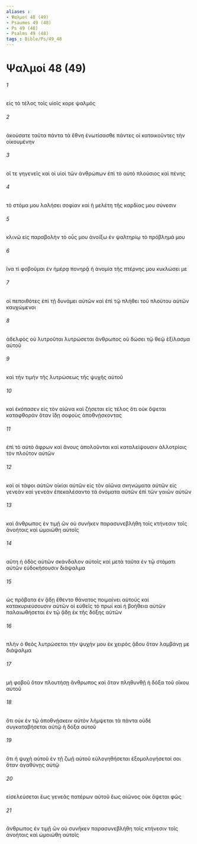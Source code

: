 ```yaml
---
aliases : 
- Ψαλμοί 48 (49)
- Psaumes 49 (48)
- Ps 49 (48)
- Psalms 49 (48)
tags : Bible/Ps/49_48
---
```


# Ψαλμοί 48 (49)

###### 1
εἰς τὸ τέλος τοῖς υἱοῖς κορε ψαλμός
###### 2
ἀκούσατε ταῦτα πάντα τὰ ἔθνη ἐνωτίσασθε πάντες οἱ κατοικοῦντες τὴν οἰκουμένην
###### 3
οἵ τε γηγενεῖς καὶ οἱ υἱοὶ τῶν ἀνθρώπων ἐπὶ τὸ αὐτὸ πλούσιος καὶ πένης
###### 4
τὸ στόμα μου λαλήσει σοφίαν καὶ ἡ μελέτη τῆς καρδίας μου σύνεσιν
###### 5
κλινῶ εἰς παραβολὴν τὸ οὖς μου ἀνοίξω ἐν ψαλτηρίῳ τὸ πρόβλημά μου
###### 6
ἵνα τί φοβοῦμαι ἐν ἡμέρᾳ πονηρᾷ ἡ ἀνομία τῆς πτέρνης μου κυκλώσει με
###### 7
οἱ πεποιθότες ἐπὶ τῇ δυνάμει αὐτῶν καὶ ἐπὶ τῷ πλήθει τοῦ πλούτου αὐτῶν καυχώμενοι
###### 8
ἀδελφὸς οὐ λυτροῦται λυτρώσεται ἄνθρωπος οὐ δώσει τῷ θεῷ ἐξίλασμα αὐτοῦ
###### 9
καὶ τὴν τιμὴν τῆς λυτρώσεως τῆς ψυχῆς αὐτοῦ
###### 10
καὶ ἐκόπασεν εἰς τὸν αἰῶνα καὶ ζήσεται εἰς τέλος ὅτι οὐκ ὄψεται καταφθοράν ὅταν ἴδῃ σοφοὺς ἀποθνῄσκοντας
###### 11
ἐπὶ τὸ αὐτὸ ἄφρων καὶ ἄνους ἀπολοῦνται καὶ καταλείψουσιν ἀλλοτρίοις τὸν πλοῦτον αὐτῶν
###### 12
καὶ οἱ τάφοι αὐτῶν οἰκίαι αὐτῶν εἰς τὸν αἰῶνα σκηνώματα αὐτῶν εἰς γενεὰν καὶ γενεάν ἐπεκαλέσαντο τὰ ὀνόματα αὐτῶν ἐπὶ τῶν γαιῶν αὐτῶν
###### 13
καὶ ἄνθρωπος ἐν τιμῇ ὢν οὐ συνῆκεν παρασυνεβλήθη τοῖς κτήνεσιν τοῖς ἀνοήτοις καὶ ὡμοιώθη αὐτοῖς
###### 14
αὕτη ἡ ὁδὸς αὐτῶν σκάνδαλον αὐτοῖς καὶ μετὰ ταῦτα ἐν τῷ στόματι αὐτῶν εὐδοκήσουσιν διάψαλμα
###### 15
ὡς πρόβατα ἐν ᾅδῃ ἔθεντο θάνατος ποιμαίνει αὐτούς καὶ κατακυριεύσουσιν αὐτῶν οἱ εὐθεῖς τὸ πρωί καὶ ἡ βοήθεια αὐτῶν παλαιωθήσεται ἐν τῷ ᾅδῃ ἐκ τῆς δόξης αὐτῶν
###### 16
πλὴν ὁ θεὸς λυτρώσεται τὴν ψυχήν μου ἐκ χειρὸς ᾅδου ὅταν λαμβάνῃ με διάψαλμα
###### 17
μὴ φοβοῦ ὅταν πλουτήσῃ ἄνθρωπος καὶ ὅταν πληθυνθῇ ἡ δόξα τοῦ οἴκου αὐτοῦ
###### 18
ὅτι οὐκ ἐν τῷ ἀποθνῄσκειν αὐτὸν λήμψεται τὰ πάντα οὐδὲ συγκαταβήσεται αὐτῷ ἡ δόξα αὐτοῦ
###### 19
ὅτι ἡ ψυχὴ αὐτοῦ ἐν τῇ ζωῇ αὐτοῦ εὐλογηθήσεται ἐξομολογήσεταί σοι ὅταν ἀγαθύνῃς αὐτῷ
###### 20
εἰσελεύσεται ἕως γενεᾶς πατέρων αὐτοῦ ἕως αἰῶνος οὐκ ὄψεται φῶς
###### 21
ἄνθρωπος ἐν τιμῇ ὢν οὐ συνῆκεν παρασυνεβλήθη τοῖς κτήνεσιν τοῖς ἀνοήτοις καὶ ὡμοιώθη αὐτοῖς
